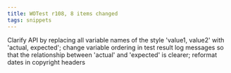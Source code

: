 ```yaml
---
title: WOTest r108, 8 items changed
tags: snippets
---
```


Clarify API by replacing all variable names of the style 'value1, value2' with 'actual, expected'; change variable ordering in test result log messages so that the relationship between 'actual' and 'expected' is clearer; reformat dates in copyright headers
